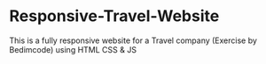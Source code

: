 # Responsive-Travel-Website
This is a fully responsive website for a Travel company (Exercise by Bedimcode) using HTML CSS &amp; JS
